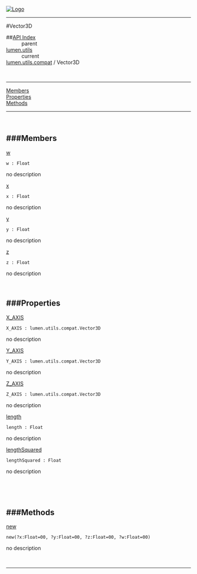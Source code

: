 
[![Logo](../../../../images/logo.png)](../../../../index.html)

---

#Vector3D


##[API Index](../../../../api/index.html#lumen.utils)   
&emsp;&emsp;&emsp;parent    
[lumen.utils](../)     
&emsp;&emsp;&emsp;current    
[lumen.utils.compat](./) / Vector3D

<br/>

---


[Members](#Members)   
[Properties](#Properties)   
[Methods](#Methods)   


---

&nbsp;   

<a class="lift" name="Members" ></a>
###Members   
---
<a class="lift" name="w" href="#w">w</a>



`w : Float`

<span class="small_desc_flat"> no description </span>   

<a class="lift" name="x" href="#x">x</a>



`x : Float`

<span class="small_desc_flat"> no description </span>   

<a class="lift" name="y" href="#y">y</a>



`y : Float`

<span class="small_desc_flat"> no description </span>   

<a class="lift" name="z" href="#z">z</a>



`z : Float`

<span class="small_desc_flat"> no description </span>   

&nbsp;   

<a class="lift" name="Properties" ></a>
###Properties   
---
<a class="lift" name="X_AXIS" href="#X_AXIS">X_AXIS</a>



`X_AXIS : lumen.utils.compat.Vector3D`

<span class="small_desc_flat"> no description </span>   

<a class="lift" name="Y_AXIS" href="#Y_AXIS">Y_AXIS</a>



`Y_AXIS : lumen.utils.compat.Vector3D`

<span class="small_desc_flat"> no description </span>   

<a class="lift" name="Z_AXIS" href="#Z_AXIS">Z_AXIS</a>



`Z_AXIS : lumen.utils.compat.Vector3D`

<span class="small_desc_flat"> no description </span>   

<a class="lift" name="length" href="#length">length</a>



`length : Float`

<span class="small_desc_flat"> no description </span>   

<a class="lift" name="lengthSquared" href="#lengthSquared">lengthSquared</a>



`lengthSquared : Float`

<span class="small_desc_flat"> no description </span>   

&nbsp;   

&nbsp;   

<a class="lift" name="Methods" ></a>
###Methods   
---
<a class="lift" name="new" href="#new">new</a>



`new(?x:Float=00, ?y:Float=00, ?z:Float=00, ?w:Float=00) `

<span class="small_desc_flat"> no description </span>   



&nbsp;
&nbsp;
&nbsp;

---  


&nbsp;   
&nbsp;   